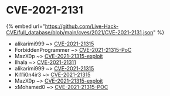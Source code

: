 # CVE-2021-2131
{% embed url="https://github.com/Live-Hack-CVE/full_database/blob/main/cves/2021/CVE-2021-2131.json" %}

* alikarimi999 ~> [CVE-2021-21315](https://www.alice-snow.ru/2021/database/cve-2021-2131/cve-2021-21315-alikarimi999)
* ForbiddenProgrammer ~> [CVE-2021-21315-PoC](https://www.alice-snow.ru/2021/database/cve-2021-2131/cve-2021-21315-poc-forbiddenprogrammer)
* MazX0p ~> [CVE-2021-21315-exploit](https://www.alice-snow.ru/2021/database/cve-2021-2131/cve-2021-21315-exploit-mazx0p)
* llhala ~> [CVE-2021-21311](https://www.alice-snow.ru/2021/database/cve-2021-2131/cve-2021-21311-llhala)
* alikarimi999 ~> [CVE-2021-21315](https://www.alice-snow.ru/2021/database/cve-2021-2131/cve-2021-21315-alikarimi999)
* Ki11i0n4ir3 ~> [CVE-2021-21315](https://www.alice-snow.ru/2021/database/cve-2021-2131/cve-2021-21315-ki11i0n4ir3)
* MazX0p ~> [CVE-2021-21315-exploit](https://www.alice-snow.ru/2021/database/cve-2021-2131/cve-2021-21315-exploit-mazx0p)
* xMohamed0 ~> [CVE-2021-21315-POC](https://www.alice-snow.ru/2021/database/cve-2021-2131/cve-2021-21315-poc-xmohamed0)